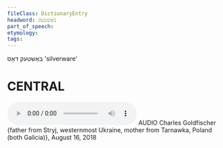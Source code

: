 ```yaml
---
fileClass: DictionaryEntry
headword: באַשטעק
part_of_speech: 
etymology: 
tags: 
---
```

באַשטעק
דאָס
'silverware'

CENTRAL
========

<audio controls src="https://ia601509.us.archive.org/19/items/CharlesGoldfischer/CharlesGoldfischer19August2018-Bashtek.mp3"></audio>
AUDIO Charles Goldfischer {father from Stryj, westernmost Ukraine, mother from Tarnawka, Poland (both Galicia)}, August 16, 2018